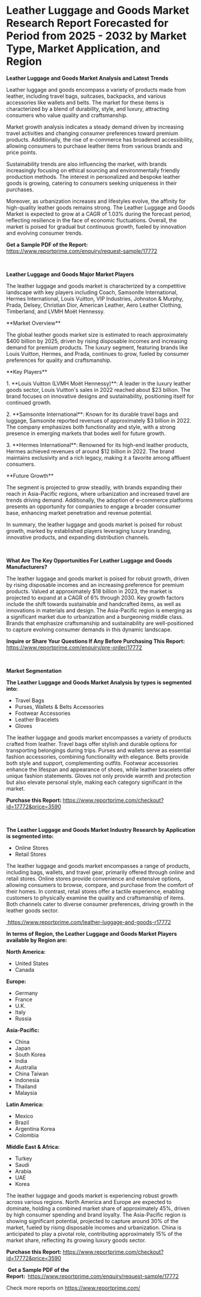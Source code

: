 <p><h1>Leather Luggage and Goods Market Research Report Forecasted for Period from 2025 -  2032 by Market Type, Market Application, and Region</h1></p><p><strong>Leather Luggage and Goods Market Analysis and Latest Trends</strong></p>
<p><p>Leather luggage and goods encompass a variety of products made from leather, including travel bags, suitcases, backpacks, and various accessories like wallets and belts. The market for these items is characterized by a blend of durability, style, and luxury, attracting consumers who value quality and craftsmanship.</p><p>Market growth analysis indicates a steady demand driven by increasing travel activities and changing consumer preferences toward premium products. Additionally, the rise of e-commerce has broadened accessibility, allowing consumers to purchase leather items from various brands and price points. </p><p>Sustainability trends are also influencing the market, with brands increasingly focusing on ethical sourcing and environmentally friendly production methods. The interest in personalized and bespoke leather goods is growing, catering to consumers seeking uniqueness in their purchases.</p><p>Moreover, as urbanization increases and lifestyles evolve, the affinity for high-quality leather goods remains strong. The Leather Luggage and Goods Market is expected to grow at a CAGR of 1.03% during the forecast period, reflecting resilience in the face of economic fluctuations. Overall, the market is poised for gradual but continuous growth, fueled by innovation and evolving consumer trends.</p></p>
<p><strong>Get a Sample PDF of the Report:&nbsp;</strong> <a href="https://www.reportprime.com/enquiry/request-sample/17772?utm_campaign=2999&utm_medium=2&utm_source=Github&utm_content=ia&utm_term=18032025&utm_id=leather-luggage-and-goods">https://www.reportprime.com/enquiry/request-sample/17772</a></p>
<p>&nbsp;</p>
<p><strong>Leather Luggage and Goods Major Market Players</strong></p>
<p><p>The leather luggage and goods market is characterized by a competitive landscape with key players including Coach, Samsonite International, Hermes International, Louis Vuitton, VIP Industries, Johnston & Murphy, Prada, Delsey, Christian Dior, American Leather, Aero Leather Clothing, Timberland, and LVMH Moët Hennessy.</p><p>**Market Overview**  </p><p>The global leather goods market size is estimated to reach approximately $400 billion by 2025, driven by rising disposable incomes and increasing demand for premium products. The luxury segment, featuring brands like Louis Vuitton, Hermes, and Prada, continues to grow, fueled by consumer preferences for quality and craftsmanship.</p><p>**Key Players**  </p><p>1. **Louis Vuitton (LVMH Moët Hennessy)**: A leader in the luxury leather goods sector, Louis Vuitton's sales in 2022 reached about $23 billion. The brand focuses on innovative designs and sustainability, positioning itself for continued growth.</p><p>2. **Samsonite International**: Known for its durable travel bags and luggage, Samsonite reported revenues of approximately $3 billion in 2022. The company emphasizes both functionality and style, with a strong presence in emerging markets that bodes well for future growth.</p><p>3. **Hermes International**: Renowned for its high-end leather products, Hermes achieved revenues of around $12 billion in 2022. The brand maintains exclusivity and a rich legacy, making it a favorite among affluent consumers.</p><p>**Future Growth**  </p><p>The segment is projected to grow steadily, with brands expanding their reach in Asia-Pacific regions, where urbanization and increased travel are trends driving demand. Additionally, the adoption of e-commerce platforms presents an opportunity for companies to engage a broader consumer base, enhancing market penetration and revenue potential. </p><p>In summary, the leather luggage and goods market is poised for robust growth, marked by established players leveraging luxury branding, innovative products, and expanding distribution channels.</p></p>
<p>&nbsp;</p>
<p><strong>What Are The Key Opportunities For Leather Luggage and Goods Manufacturers?</strong></p>
<p><p>The leather luggage and goods market is poised for robust growth, driven by rising disposable incomes and an increasing preference for premium products. Valued at approximately $18 billion in 2023, the market is projected to expand at a CAGR of 6% through 2030. Key growth factors include the shift towards sustainable and handcrafted items, as well as innovations in materials and design. The Asia-Pacific region is emerging as a significant market due to urbanization and a burgeoning middle class. Brands that emphasize craftsmanship and sustainability are well-positioned to capture evolving consumer demands in this dynamic landscape.</p></p>
<p><strong>Inquire or Share Your Questions If Any Before Purchasing This Report:</strong> <a href="https://www.reportprime.com/enquiry/pre-order/17772?utm_campaign=2999&utm_medium=2&utm_source=Github&utm_content=ia&utm_term=18032025&utm_id=leather-luggage-and-goods">https://www.reportprime.com/enquiry/pre-order/17772</a></p>
<p>&nbsp;</p>
<p><strong>Market Segmentation</strong></p>
<p><strong>The Leather Luggage and Goods Market Analysis by types is segmented into:</strong></p>
<p><ul><li>Travel Bags</li><li>Purses, Wallets & Belts Accessories</li><li>Footwear Accessories</li><li>Leather Bracelets</li><li>Gloves</li></ul></p>
<p><p>The leather luggage and goods market encompasses a variety of products crafted from leather. Travel bags offer stylish and durable options for transporting belongings during trips. Purses and wallets serve as essential fashion accessories, combining functionality with elegance. Belts provide both style and support, complementing outfits. Footwear accessories enhance the lifespan and appearance of shoes, while leather bracelets offer unique fashion statements. Gloves not only provide warmth and protection but also elevate personal style, making each category significant in the market.</p></p>
<p><strong>Purchase this Report:&nbsp;</strong><a href="https://www.reportprime.com/checkout?id=17772&price=3590&utm_campaign=2999&utm_medium=2&utm_source=Github&utm_content=ia&utm_term=18032025&utm_id=leather-luggage-and-goods">https://www.reportprime.com/checkout?id=17772&price=3590</a></p>
<p>&nbsp;</p>
<p><strong>The Leather Luggage and Goods Market Industry Research by Application is segmented into:</strong></p>
<p><ul><li>Online Stores</li><li>Retail Stores</li></ul></p>
<p><p>The leather luggage and goods market encompasses a range of products, including bags, wallets, and travel gear, primarily offered through online and retail stores. Online stores provide convenience and extensive options, allowing consumers to browse, compare, and purchase from the comfort of their homes. In contrast, retail stores offer a tactile experience, enabling customers to physically examine the quality and craftsmanship of items. Both channels cater to diverse consumer preferences, driving growth in the leather goods sector.</p></p>
<p><a href="https://www.reportprime.com/leather-luggage-and-goods-r17772?utm_campaign=2999&utm_medium=2&utm_source=Github&utm_content=ia&utm_term=18032025&utm_id=leather-luggage-and-goods">&nbsp;https://www.reportprime.com/leather-luggage-and-goods-r17772</a></p>
<p><strong>In terms of Region, the Leather Luggage and Goods Market Players available by Region are:</strong></p>
<p>
    <p> <strong> North America: </strong>
        <ul>
            <li>United States</li>
            <li>Canada</li>
        </ul>
        </p> 
    <p> <strong> Europe: </strong>
        <ul>
            <li>Germany</li>
            <li>France</li>
            <li>U.K.</li>
            <li>Italy</li>
            <li>Russia</li>
        </ul>
        </p> 
    <p> <strong> Asia-Pacific: </strong>
        <ul>
            <li>China</li>
            <li>Japan</li>
            <li>South Korea</li>
            <li>India</li>
            <li>Australia</li>
            <li>China Taiwan</li>
            <li>Indonesia</li>
            <li>Thailand</li>
            <li>Malaysia</li>
        </ul>
        </p> 
    <p> <strong> Latin America: </strong>
        <ul>
            <li>Mexico</li>
            <li>Brazil</li>
            <li>Argentina Korea</li>
            <li>Colombia</li>
        </ul>
        </p> 
    <p> <strong> Middle East & Africa: </strong>
        <ul>
            <li>Turkey</li>
            <li>Saudi</li>
            <li>Arabia</li>
            <li>UAE</li>
            <li>Korea</li>
        </ul>
    </p>
    </p>
<p><p>The leather luggage and goods market is experiencing robust growth across various regions. North America and Europe are expected to dominate, holding a combined market share of approximately 45%, driven by high consumer spending and brand loyalty. The Asia-Pacific region is showing significant potential, projected to capture around 30% of the market, fueled by rising disposable incomes and urbanization. China is anticipated to play a pivotal role, contributing approximately 15% of the market share, reflecting its growing luxury goods sector.</p></p>
<p><strong>Purchase this Report: </strong><a href="https://www.reportprime.com/checkout?id=17772&price=3590&utm_campaign=2999&utm_medium=2&utm_source=Github&utm_content=ia&utm_term=18032025&utm_id=leather-luggage-and-goods">https://www.reportprime.com/checkout?id=17772&price=3590</a></p>
<p>&nbsp;<strong>Get a Sample PDF of the Report:&nbsp;&nbsp;</strong><a href="https://www.reportprime.com/enquiry/request-sample/17772?utm_campaign=2999&utm_medium=2&utm_source=Github&utm_content=ia&utm_term=18032025&utm_id=leather-luggage-and-goods">https://www.reportprime.com/enquiry/request-sample/17772</a></p>
<p><strong></strong></p>
<p>Check more reports on <a href="https://www.reportprime.com/?utm_campaign=2999&utm_medium=2&utm_source=Github&utm_content=ia&utm_term=18032025&utm_id=leather-luggage-and-goods">https://www.reportprime.com/</a></p>